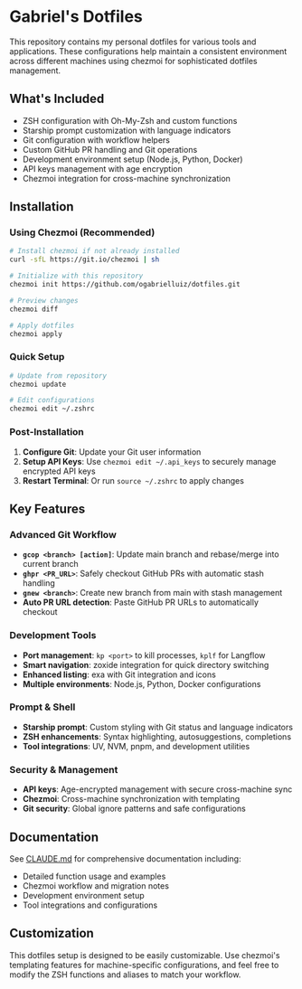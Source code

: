 # Gabriel's Dotfiles

This repository contains my personal dotfiles for various tools and applications. These configurations help maintain a consistent environment across different machines using chezmoi for sophisticated dotfiles management.

## What's Included

- ZSH configuration with Oh-My-Zsh and custom functions
- Starship prompt customization with language indicators
- Git configuration with workflow helpers
- Custom GitHub PR handling and Git operations
- Development environment setup (Node.js, Python, Docker)
- API keys management with age encryption
- Chezmoi integration for cross-machine synchronization

## Installation

### Using Chezmoi (Recommended)

```bash
# Install chezmoi if not already installed
curl -sfL https://git.io/chezmoi | sh

# Initialize with this repository
chezmoi init https://github.com/ogabrielluiz/dotfiles.git

# Preview changes
chezmoi diff

# Apply dotfiles
chezmoi apply
```

### Quick Setup

```bash
# Update from repository
chezmoi update

# Edit configurations
chezmoi edit ~/.zshrc
```

### Post-Installation

1. **Configure Git**: Update your Git user information
2. **Setup API Keys**: Use `chezmoi edit ~/.api_keys` to securely manage encrypted API keys
3. **Restart Terminal**: Or run `source ~/.zshrc` to apply changes

## Key Features

### Advanced Git Workflow

- **`gcop <branch> [action]`**: Update main branch and rebase/merge into current branch
- **`ghpr <PR_URL>`**: Safely checkout GitHub PRs with automatic stash handling
- **`gnew <branch>`**: Create new branch from main with stash management
- **Auto PR URL detection**: Paste GitHub PR URLs to automatically checkout

### Development Tools

- **Port management**: `kp <port>` to kill processes, `kplf` for Langflow
- **Smart navigation**: zoxide integration for quick directory switching
- **Enhanced listing**: exa with Git integration and icons
- **Multiple environments**: Node.js, Python, Docker configurations

### Prompt & Shell

- **Starship prompt**: Custom styling with Git status and language indicators
- **ZSH enhancements**: Syntax highlighting, autosuggestions, completions
- **Tool integrations**: UV, NVM, pnpm, and development utilities

### Security & Management

- **API keys**: Age-encrypted management with secure cross-machine sync
- **Chezmoi**: Cross-machine synchronization with templating
- **Git security**: Global ignore patterns and safe configurations

## Documentation

See [CLAUDE.md](CLAUDE.md) for comprehensive documentation including:

- Detailed function usage and examples
- Chezmoi workflow and migration notes
- Development environment setup
- Tool integrations and configurations

## Customization

This dotfiles setup is designed to be easily customizable. Use chezmoi's templating features for machine-specific configurations, and feel free to modify the ZSH functions and aliases to match your workflow.
